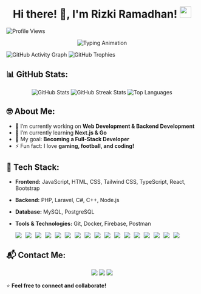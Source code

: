 <h1 align="center">
  Hi there! 👋, I'm Rizki Ramadhan!
  <img src="https://media.giphy.com/media/hvRJCLFzcasrR4ia7z/giphy.gif" width="30px"/>
</h1>

![Profile Views](https://komarev.com/ghpvc/?username=rizkiramadhan12121&color=blue&style=flat)

<p align="center">
  <img src="https://readme-typing-svg.herokuapp.com?font=Fira+Code&duration=2000&pause=1000&color=F7F7F7&center=true&vCenter=true&width=435&lines=Full-Stack+Developer;Passionate+about+Coding+%26+Tech;Always+Learning+New+Things" alt="Typing Animation" />
</p>

![GitHub Activity Graph](https://github-readme-activity-graph.cyclic.app/graph?username=rizkiramadhan12121&theme=tokyonight)
![GitHub Trophies](https://github-profile-trophy.vercel.app/?username=rizkiramadhan12121&theme=tokyonight)


## 📊 GitHub Stats:
<p align="center">
  <img src="https://github-readme-stats.vercel.app/api?username=rizkiramadhan12121&show_icons=true&theme=tokyonight" alt="GitHub Stats" />
  <img src="https://github-readme-streak-stats.herokuapp.com/?user=rizkiramadhan12121&theme=tokyonight" alt="GitHub Streak Stats" />
  <img src="https://github-readme-stats.vercel.app/api/top-langs/?username=rizkiramadhan12121&layout=compact&theme=tokyonight" alt="Top Languages" />
</p>

## 🤓 About Me:
- 🔭 I’m currently working on **Web Development & Backend Development**  
- 🌱 I’m currently learning **Next.js & Go**  
- 🎯 My goal: **Becoming a Full-Stack Developer**  
- ⚡ Fun fact: I love **gaming, football, and coding!**  


## 🚀 Tech Stack:
- **Frontend:** JavaScript, HTML, CSS, Tailwind CSS, TypeScript, React, Bootstrap  
- **Backend:** PHP, Laravel, C#, C++, Node.js  
- **Database:** MySQL, PostgreSQL  
- **Tools & Technologies:** Git, Docker, Firebase, Postman

  <div style="display: flex; flex-wrap: wrap; gap: 10px; font-size: 24px;">
  <img src="https://img.shields.io/badge/JavaScript-F7DF1E?style=for-the-badge&logo=javascript&logoColor=black"/>
  <img src="https://img.shields.io/badge/HTML5-E34F26?style=for-the-badge&logo=html5&logoColor=white"/>
  <img src="https://img.shields.io/badge/CSS3-1572B6?style=for-the-badge&logo=css3&logoColor=white"/>
  <img src="https://img.shields.io/badge/TailwindCSS-38B2AC?style=for-the-badge&logo=tailwind-css&logoColor=white"/>
  <img src="https://img.shields.io/badge/TypeScript-3178C6?style=for-the-badge&logo=typescript&logoColor=white"/>
  <img src="https://img.shields.io/badge/React-61DAFB?style=for-the-badge&logo=react&logoColor=black"/>
  <img src="https://img.shields.io/badge/Node.js-339933?style=for-the-badge&logo=node.js&logoColor=white"/>
  <img src="https://img.shields.io/badge/PHP-777BB4?style=for-the-badge&logo=php&logoColor=white"/>
  <img src="https://img.shields.io/badge/Laravel-FF2D20?style=for-the-badge&logo=laravel&logoColor=white"/>
  <img src="https://img.shields.io/badge/C%23-239120?style=for-the-badge&logo=c-sharp&logoColor=white"/>
  <img src="https://img.shields.io/badge/C++-00599C?style=for-the-badge&logo=c%2B%2B&logoColor=white"/>
  <img src="https://img.shields.io/badge/Bootstrap-7952B3?style=for-the-badge&logo=bootstrap&logoColor=white"/>
  <img src="https://img.shields.io/badge/MySQL-005C84?style=for-the-badge&logo=mysql&logoColor=white"/>
  <img src="https://img.shields.io/badge/PostgreSQL-316192?style=for-the-badge&logo=postgresql&logoColor=white"/>
  <img src="https://img.shields.io/badge/Docker-2496ED?style=for-the-badge&logo=docker&logoColor=white"/>
  <img src="https://img.shields.io/badge/Firebase-FFCA28?style=for-the-badge&logo=firebase&logoColor=black"/>
  <img src="https://img.shields.io/badge/Postman-FF6C37?style=for-the-badge&logo=postman&logoColor=white"/>
</div>



## 📬 Contact Me:
<p align="center">
  <a href="https://www.instagram.com/kyyrrmdhnn_/" target="blank"><img src="https://img.shields.io/badge/Instagram-%23E4405F.svg?style=flat&logo=instagram&logoColor=white" /></a>
  <a href="https://www.tiktok.com/@userr11124688" target="blank"><img src="https://img.shields.io/badge/TikTok-%23000000.svg?style=flat&logo=tiktok&logoColor=white" /></a>
  <a href="https://wa.me/+6283849028638" target="blank"><img src="https://img.shields.io/badge/WhatsApp-25D366?style=flat&logo=whatsapp&logoColor=white" /></a>
</p>

⭐️ **Feel free to connect and collaborate!**

